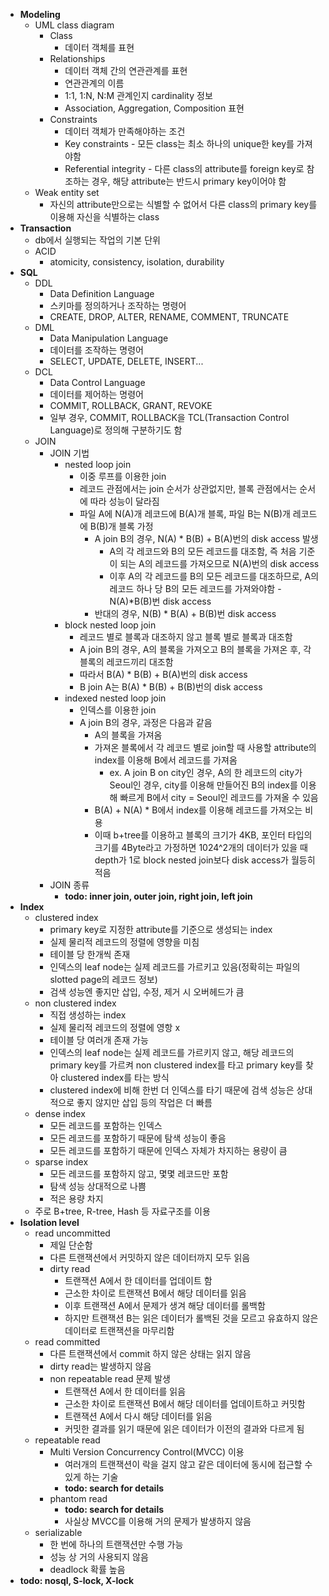 * **Modeling**
  * UML class diagram 
    * Class
      * 데이터 객체를 표현
    * Relationships
      * 데이터 객체 간의 연관관계를 표현
      * 연관관계의 이름
      * 1:1, 1:N, N:M 관계인지 cardinality 정보
      * Association, Aggregation, Composition 표현
    * Constraints
      * 데이터 객체가 만족해야하는 조건
      * Key constraints - 모든 class는 최소 하나의 unique한 key를 가져야함
      * Referential integrity - 다른 class의 attribute를 foreign key로 참조하는 경우, 해당 attribute는 반드시 primary key이어야 함
  * Weak entity set
    * 자신의 attribute만으로는 식별할 수 없어서 다른 class의 primary key를 이용해 자신을 식별하는 class
* **Transaction**
  * db에서 실행되는 작업의 기본 단위
  * ACID
    * atomicity, consistency, isolation, durability
* **SQL**
  * DDL
    * Data Definition Language
    * 스키마를 정의하거나 조작하는 명령어
    * CREATE, DROP, ALTER, RENAME, COMMENT, TRUNCATE
  * DML
    * Data Manipulation Language
    * 데이터를 조작하는 명령어
    * SELECT, UPDATE, DELETE, INSERT...
  * DCL
    * Data Control Language
    * 데이터를 제어하는 명령어
    * COMMIT, ROLLBACK, GRANT, REVOKE
    * 일부 경우, COMMIT, ROLLBACK을 TCL(Transaction Control Language)로 정의해 구분하기도 함
  * JOIN
    * JOIN 기법
      * nested loop join
        * 이중 루프를 이용한 join
        * 레코드 관점에서는 join 순서가 상관없지만, 블록 관점에서는 순서에 따라 성능이 달라짐
        * 파일 A에 N(A)개 레코드에 B(A)개 블록, 파일 B는 N(B)개 레코드에 B(B)개 블록 가정
          * A join B의 경우, N(A) * B(B) + B(A)번의 disk access 발생
            * A의 각 레코드와 B의 모든 레코드를 대조함, 즉 처음 기준이 되는 A의 레코드를 가져오므로 N(A)번의 disk access
            * 이후 A의 각 레코드를 B의 모든 레코드를 대조하므로, A의 레코드 하나 당 B의 모든 레코드를 가져와야함 - N(A)*B(B)번 disk access
          * 반대의 경우, N(B) * B(A) + B(B)번 disk access
      * block nested loop join
        * 레코드 별로 블록과 대조하지 않고 블록 별로 블록과 대조함
        * A join B의 경우, A의 블록을 가져오고 B의 블록을 가져온 후, 각 블록의 레코드끼리 대조함
        * 따라서 B(A) * B(B) + B(A)번의 disk access
        * B join A는 B(A) * B(B) + B(B)번의 disk access
      * indexed nested loop join
        * 인덱스를 이용한 join
        * A join B의 경우, 과정은 다음과 같음
          * A의 블록을 가져옴
          * 가져온 블록에서 각 레코드 별로 join할 때 사용할 attribute의 index를 이용해 B에서 레코드를 가져옴
            * ex. A join B on city인 경우, A의 한 레코드의 city가 Seoul인 경우, city를 이용해 만들어진 B의 index를 이용해 빠르게 B에서 city = Seoul인 레코드를 가져올 수 있음
          * B(A) + N(A) * B에서 index를 이용해 레코드를 가져오는 비용
          * 이때 b+tree를 이용하고 블록의 크기가 4KB, 포인터 타입의 크기를 4Byte라고 가정하면 1024^2개의 데이터가 있을 때 depth가 1로 block nested join보다 disk access가 월등히 적음
    * JOIN 종류
      * **todo: inner join, outer join, right join, left join**
* **Index**
  * clustered index
    * primary key로 지정한 attribute를 기준으로 생성되는 index
    * 실제 물리적 레코드의 정렬에 영향을 미침
    * 테이블 당 한개씩 존재
    * 인덱스의 leaf node는 실제 레코드를 가르키고 있음(정확히는 파일의 slotted page의 레코드 정보)
    * 검색 성능엔 좋지만 삽입, 수정, 제거 시 오버헤드가 큼
  * non clustered index
    * 직접 생성하는 index
    * 실제 물리적 레코드의 정렬에 영항 x
    * 테이블 당 여러개 존재 가능
    * 인덱스의 leaf node는 실제 레코드를 가르키지 않고, 해당 레코드의 primary key를 가르켜 non clustered index를 타고 primary key를 찾아 clustered index를 타는 방식
    * clustered index에 비해 한번 더 인덱스를 타기 때문에 검색 성능은 상대적으로 좋지 않지만 삽입 등의 작업은 더 빠름
  * dense index
    * 모든 레코드를 포함하는 인덱스
    * 모든 레코드를 포함하기 때문에 탐색 성능이 좋음
    * 모든 레코드를 포함하기 때문에 인덱스 자체가 차지하는 용량이 큼
  * sparse index
    * 모든 레코드를 포함하지 않고, 몇몇 레코드만 포함
    * 탐색 성능 상대적으로 나쁨
    * 적은 용량 차지
  * 주로 B+tree, R-tree, Hash 등 자료구조를 이용
* **Isolation level**
  * read uncommitted
    * 제일 단순함
    * 다른 트랜잭션에서 커밋하지 않은 데이터까지 모두 읽음
    * dirty read
      * 트랜잭션 A에서 한 데이터를 업데이트 함
      * 근소한 차이로 트랜잭션 B에서 해당 데이터를 읽음
      * 이후 트랜잭션 A에서 문제가 생겨 해당 데이터를 롤백함
      * 하지만 트랜잭션 B는 읽은 데이터가 롤백된 것을 모르고 유효하지 않은 데이터로 트랜잭션을 마무리함
  * read committed
    * 다른 트랜잭션에서 commit 하지 않은 상태는 읽지 않음
    * dirty read는 발생하지 않음
    * non repeatable read 문제 발생
      * 트랜잭션 A에서 한 데이터를 읽음
      * 근소한 차이로 트랜잭션 B에서 해당 데이터를 업데이트하고 커밋함
      * 트랜잭션 A에서 다시 해당 데이터를 읽음
      * 커밋한 결과를 읽기 때문에 읽은 데이터가 이전의 결과와 다르게 됨
  * repeatable read
    * Multi Version Concurrency Control(MVCC) 이용
      * 여러개의 트랜잭션이 락을 걸지 않고 같은 데이터에 동시에 접근할 수 있게 하는 기술
      * **todo: search for details**
    * phantom read
      * **todo: search for details**
      * 사실상 MVCC를 이용해 거의 문제가 발생하지 않음
  * serializable
    * 한 번에 하나의 트랜잭션만 수행 가능
    * 성능 상 거의 사용되지 않음
    * deadlock 확률 높음
* **todo: nosql, S-lock, X-lock**